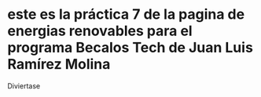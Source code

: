 # este es la práctica 7 de la pagina de energias renovables para el programa Becalos Tech de Juan Luis Ramírez Molina

Diviertase
